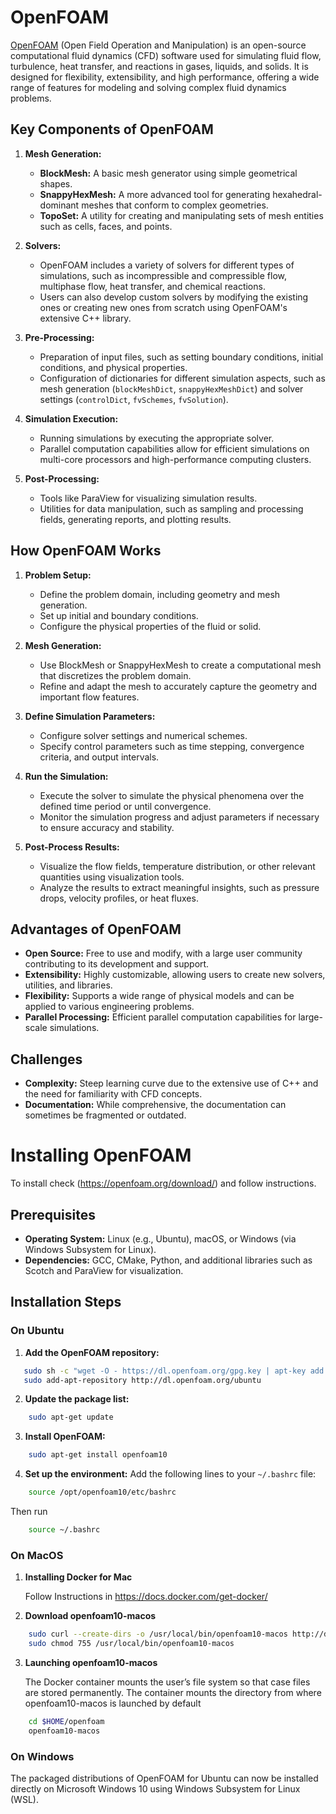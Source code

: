 # OpenFOAM

[OpenFOAM](http://www.openfoam.org) (Open Field Operation and Manipulation) is an open-source computational fluid dynamics (CFD) software used for simulating fluid flow, turbulence, heat transfer, and reactions in gases, liquids, and solids. It is designed for flexibility, extensibility, and high performance, offering a wide range of features for modeling and solving complex fluid dynamics problems.

## Key Components of OpenFOAM

1. **Mesh Generation:**
   - **BlockMesh:** A basic mesh generator using simple geometrical shapes.
   - **SnappyHexMesh:** A more advanced tool for generating hexahedral-dominant meshes that conform to complex geometries.
   - **TopoSet:** A utility for creating and manipulating sets of mesh entities such as cells, faces, and points.

2. **Solvers:**
   - OpenFOAM includes a variety of solvers for different types of simulations, such as incompressible and compressible flow, multiphase flow, heat transfer, and chemical reactions.
   - Users can also develop custom solvers by modifying the existing ones or creating new ones from scratch using OpenFOAM's extensive C++ library.

3. **Pre-Processing:**
   - Preparation of input files, such as setting boundary conditions, initial conditions, and physical properties.
   - Configuration of dictionaries for different simulation aspects, such as mesh generation (`blockMeshDict`, `snappyHexMeshDict`) and solver settings (`controlDict`, `fvSchemes`, `fvSolution`).

4. **Simulation Execution:**
   - Running simulations by executing the appropriate solver.
   - Parallel computation capabilities allow for efficient simulations on multi-core processors and high-performance computing clusters.

5. **Post-Processing:**
   - Tools like ParaView for visualizing simulation results.
   - Utilities for data manipulation, such as sampling and processing fields, generating reports, and plotting results.

## How OpenFOAM Works

1. **Problem Setup:**
   - Define the problem domain, including geometry and mesh generation.
   - Set up initial and boundary conditions.
   - Configure the physical properties of the fluid or solid.

2. **Mesh Generation:**
   - Use BlockMesh or SnappyHexMesh to create a computational mesh that discretizes the problem domain.
   - Refine and adapt the mesh to accurately capture the geometry and important flow features.

3. **Define Simulation Parameters:**
   - Configure solver settings and numerical schemes.
   - Specify control parameters such as time stepping, convergence criteria, and output intervals.

4. **Run the Simulation:**
   - Execute the solver to simulate the physical phenomena over the defined time period or until convergence.
   - Monitor the simulation progress and adjust parameters if necessary to ensure accuracy and stability.

5. **Post-Process Results:**
   - Visualize the flow fields, temperature distribution, or other relevant quantities using visualization tools.
   - Analyze the results to extract meaningful insights, such as pressure drops, velocity profiles, or heat fluxes.

## Advantages of OpenFOAM

- **Open Source:** Free to use and modify, with a large user community contributing to its development and support.
- **Extensibility:** Highly customizable, allowing users to create new solvers, utilities, and libraries.
- **Flexibility:** Supports a wide range of physical models and can be applied to various engineering problems.
- **Parallel Processing:** Efficient parallel computation capabilities for large-scale simulations.

## Challenges

- **Complexity:** Steep learning curve due to the extensive use of C++ and the need for familiarity with CFD concepts.
- **Documentation:** While comprehensive, the documentation can sometimes be fragmented or outdated.


# Installing OpenFOAM

To install check (https://openfoam.org/download/) and follow instructions.


## Prerequisites
- **Operating System:** Linux (e.g., Ubuntu), macOS, or Windows (via Windows Subsystem for Linux).
- **Dependencies:** GCC, CMake, Python, and additional libraries such as Scotch and ParaView for visualization.

## Installation Steps

### On Ubuntu
1. **Add the OpenFOAM repository:**
```bash
   sudo sh -c "wget -O - https://dl.openfoam.org/gpg.key | apt-key add -"
   sudo add-apt-repository http://dl.openfoam.org/ubuntu
```

2. **Update the package list:**
```bash
    sudo apt-get update
```
3. **Install OpenFOAM:**
```bash
    sudo apt-get install openfoam10
```
4. **Set up the environment:**
Add the following lines to your `~/.bashrc` file:
```bash
    source /opt/openfoam10/etc/bashrc
```
Then run
```bash
    source ~/.bashrc
```

### On MacOS

1. **Installing Docker for Mac**

    Follow Instructions in https://docs.docker.com/get-docker/

2. **Download openfoam10-macos**

```bash
    sudo curl --create-dirs -o /usr/local/bin/openfoam10-macos http://dl.openfoam.org/docker/openfoam10-macos
    sudo chmod 755 /usr/local/bin/openfoam10-macos
```

3. **Launching openfoam10-macos**

    The Docker container mounts the user’s file system so that case files are stored permanently. The container mounts the directory from where openfoam10-macos is launched by default

```bash
    cd $HOME/openfoam
    openfoam10-macos
```
### On Windows

The packaged distributions of OpenFOAM for Ubuntu can now be installed directly on Microsoft Windows 10 using Windows Subsystem for Linux (WSL).

